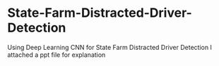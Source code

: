 # State-Farm-Distracted-Driver-Detection
Using Deep Learning CNN for State Farm Distracted Driver Detection
I attached a ppt file for explanation
